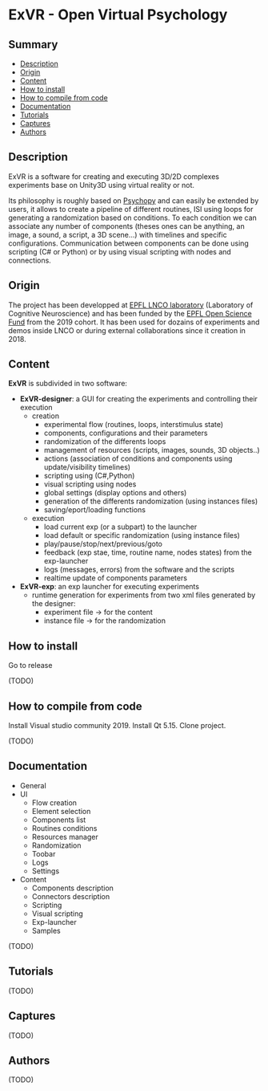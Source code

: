 # ExVR - Open Virtual Psychology

## Summary

* [Description](https://github.com/FlorianLance/exvr#description)
* [Origin](https://github.com/FlorianLance/exvr#origin)
* [Content](https://github.com/FlorianLance/exvr#content)
* [How to install](https://github.com/FlorianLance/exvr#how-to-install)
* [How to compile from code](https://github.com/FlorianLance/exvr#how-to-compile)
* [Documentation](https://github.com/FlorianLance/exvr#documentation)
* [Tutorials](https://github.com/FlorianLance/exvr#tutorials)
* [Captures](https://github.com/FlorianLance/exvr#captures)
* [Authors](https://github.com/FlorianLance/exvr#authors)

## Description

ExVR is a software for creating and executing 3D/2D complexes experiments base on Unity3D using virtual reality or not. 

Its philosophy is roughly based on [Psychopy](https://www.psychopy.org/) and can easily be extended by users, it allows to create a pipeline of different routines, ISI using loops for generating a randomization based on conditions. To each condition we can associate any number of components (theses ones can be anything, an image, a sound, a script, a 3D scene...) with timelines and specific configurations.
Communication between components can be done using scripting (C# or Python) or by using visual scripting with nodes and connections.

## Origin

The project has been developped at [EPFL LNCO laboratory](https://www.epfl.ch/labs/lnco/) (Laboratory of Cognitive Neuroscience) and has been funded by the [EPFL Open Science Fund](https://www.epfl.ch/research/open-science/in-practice/open-science-fund/) from the 2019 cohort. It has been used for dozains of experiments and demos inside LNCO or during external collaborations since it creation in 2018.


## Content

**ExVR** is subdivided in two software:
* **ExVR-designer**: a GUI for creating the experiments and controlling their execution
  * creation
    * experimental flow (routines, loops, interstimulus state)
    * components, configurations and their parameters
    * randomization of the differents loops
    * management of resources (scripts, images, sounds, 3D objects..)
    * actions (association of conditions and components using update/visibility timelines)   
    * scripting using (C#,Python)
    * visual scripting using nodes
    * global settings (display options and others)
    * generation of the differents randomization (using instances files)
    * saving/eport/loading functions
  * execution
    * load current exp (or a subpart) to the launcher
    * load default or specific randomization (using instance files)
    * play/pause/stop/next/previous/goto
    * feedback (exp stae, time, routine name, nodes states) from the exp-launcher
    * logs (messages, errors) from the software and the scripts
    * realtime update of components parameters
* **ExVR-exp**: an exp launcher for executing experiments
  * runtime generation for experiments from two xml files generated by the designer:
    * experiment file -> for the content
    * instance file  -> for the randomization
  

## How to install

Go to release

(TODO)

## How to compile from code

Install Visual studio community 2019.
Install Qt 5.15.
Clone project.

(TODO)

## Documentation

* General
* UI
  * Flow creation
  * Element selection
  * Components list
  * Routines conditions
  * Resources manager
  * Randomization
  * Toobar
  * Logs
  * Settings
* Content
  * Components description
  * Connectors description
  * Scripting
  * Visual scripting
  * Exp-launcher
  * Samples

(TODO)

## Tutorials

(TODO)

## Captures

(TODO)


## Authors

(TODO)
